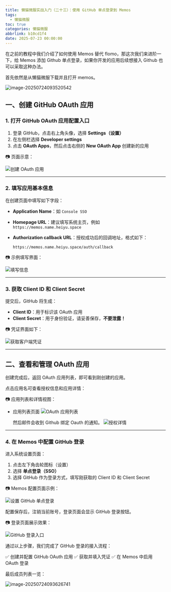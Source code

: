 ```yaml
---
title: 懒猫微服实战入门（二十三）：使用 GitHub 单点登录到 Memos
tags:
  - 懒猫微服
toc: true
categories: 懒猫微服
abbrlink: b10cd1f4
date: 2025-07-23 00:00:00
---
```


在之前的教程中我们介绍了如何使用 Memos 替代 flomo，那这次我们来进阶一下，给 Memos 添加 Github 单点登录，如果你开发的应用后续想接入 Github 也可以采取这种办法。

首先依然是从懒猫微服下载并且打开 memos。

![image-20250724093520542](https://raw.githubusercontent.com/cloudsmithy/picgo-imh/master/image-20250724093520542.png)

## 一、创建 GitHub OAuth 应用

### 1. 打开 GitHub OAuth 应用配置入口

1. 登录 GitHub，点击右上角头像，选择 **Settings（设置）**
2. 在左侧栏选择 **Developer settings**
3. 点击 **OAuth Apps**，然后点击右侧的 **New OAuth App** 创建新的应用

📷 页面示意：

<!-- more -->

![创建 OAuth 应用](https://raw.githubusercontent.com/cloudsmithy/picgo-imh/master/640-20250713224449968-20250713225034801.png)

---

### 2. 填写应用基本信息

在创建页面中填写如下字段：

- **Application Name**：如 `Console SSO`

- **Homepage URL**：建议填写系统主页，例如 `https://memos.name.heiyu.space`

- **Authorization callback URL**：授权成功后的回调地址，格式如下：

  ```
  https://memos.name.heiyu.space/auth/callback
  ```

📷 示例填写界面：

![填写信息](https://raw.githubusercontent.com/cloudsmithy/picgo-imh/master/image-20250713224139574.png)

---

### 3. 获取 Client ID 和 Client Secret

提交后，GitHub 将生成：

- **Client ID**：用于标识该 OAuth 应用
- **Client Secret**：用于身份验证，请妥善保存，**不要泄露！**

📷 凭证界面如下：

![获取客户端凭证](https://raw.githubusercontent.com/cloudsmithy/picgo-imh/master/640)

---

## 二、查看和管理 OAuth 应用

创建完成后，返回 OAuth 应用列表，即可看到刚创建的应用。

点击应用名可查看授权信息和应用详情：

📷 应用列表和详情视图：

- 应用列表页面
  ![OAuth 应用列表](https://raw.githubusercontent.com/cloudsmithy/picgo-imh/master/640-20250713224027323-20250713224450558-20250713225035672)

  然后邮件会收到 Github 绑定 Oauth 的通知。
  ![授权详情](https://raw.githubusercontent.com/cloudsmithy/picgo-imh/master/bb21e51f43bf5eedd8b6c44ef27e3fd9-20250713225035879.png)

---

### 4. 在 Memos 中配置 GitHub 登录

进入系统设置页面：

1. 点击左下角齿轮图标（设置）
2. 选择 **单点登录（SSO）**
3. 选择 GitHub 作为登录方式，填写刚获取的 Client ID 和 Client Secret

📷 Memos 配置页面示例：

![设置 GitHub 单点登录](https://raw.githubusercontent.com/cloudsmithy/picgo-imh/master/image-20250713224629619.png)

配置保存后，注销当前账号，登录页面会显示 GitHub 登录按钮。

📷 登录页面展示效果：

![GitHub 登录入口](https://raw.githubusercontent.com/cloudsmithy/picgo-imh/master/26dac7e6f9531a83010a5cc44e95c71f-20250713225036385.png)

通过以上步骤，我们完成了 GitHub 登录的接入流程：

✅ 创建并配置 GitHub OAuth 应用
✅ 获取并填入凭证
✅ 在 Memos 中启用 OAuth 登录

最后成员列表一览：

![image-20250724093626741](https://raw.githubusercontent.com/cloudsmithy/picgo-imh/master/image-20250724093626741.png)
